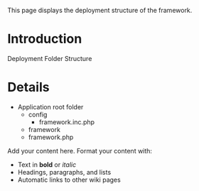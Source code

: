 This page displays the deployment structure of the framework.

# Introduction #

Deployment Folder Structure


# Details #

  * Application root folder
    * config
      * framework.inc.php
    * framework
    * framework.php


Add your content here.  Format your content with:
  * Text in **bold** or _italic_
  * Headings, paragraphs, and lists
  * Automatic links to other wiki pages